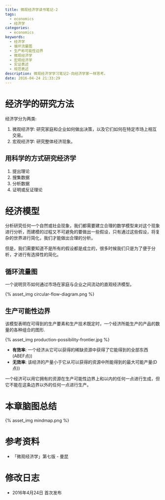 ```yaml
---
title: 微观经济学读书笔记-2
tags:
  - economics
  - 经济学
categories:
  - economics
keywords:
  - 经济学
  - 循环流量图
  - 生产称可能性边界
  - 微观经济学
  - 宏观经济学
  - 实证表述
  - 规范表述
description: 微观经济学学习笔记2-向经济学家一样思考。
date: 2016-04-24 21:33:29
---
```


# 经济学的研究方法

经济学分为两类:

1. 微观经济学: 研究家庭和企业如何做出决策，以及它们如何在特定市场上相互交易。
2. 宏观经济学: 研究整体经济现象。

## 用科学的方式研究经济学

1. 提出理论
2. 搜集数据
3. 分析数据
4. 证明或反证理论

# 经济模型

分析研究任何一个自然或社会现象，我们都需要建立合理的数学模型来对这个现象进行分析，而建模的过程又不可避免的要做出一些假设，只有通过这些假设，将复杂的世界进行简化，我们才能做出合理的分析。

但是，我们需要知道不是所有的假设都是成立的，很多时候我们只是为了便于分析，才进行有选择性的简化。

## 循环流量图

一个说明货币如何通过市场在家庭与企业之间流动的直观经济模型。

{% asset_img circular-flow-diagram.png %}

## 生产可能性边界

该模型表明在可得到的生产要素和生产技术既定时，一个经济所能生产的产品的数量的各种组合的图形.

{% asset_img production-possibility-frontier.jpg %}

- **有效率**: 一个经济从它可以获得的稀缺资源中获得了它能得到的全部东西(ABEF点))
- **无效率**: 该经济的产量小于它从可以获得的资源中所能得到的最大可能产量(D点))

一个经济可以用它拥有的资源在生产可能性边界上和以内的任何一点进行生成，但它不能在这条边界以外的任何一点进行生产。


# 本章脑图总结

{% asset_img mindmap.png %}

# 参考资料

- 「微观经济学」第七版 - 曼昆

# 修改日志

- 2016年4月24日 首次发布
